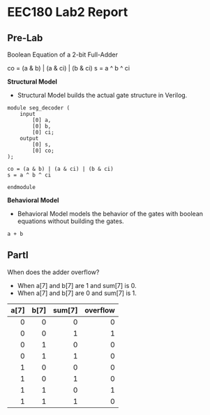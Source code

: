 # EEC180 Lab2 Report

## Pre-Lab

Boolean Equation of a 2-bit Full-Adder

co = (a & b) | (a & ci) | (b & ci)
s = a ^ b ^ ci

**Structural Model**
* Structural Model builds the actual gate structure in Verilog.

```
module seg_decoder (
    input
        [0] a,
        [0] b,
        [0] ci;
    output 
        [0] s,
        [0] co;
);

co = (a & b) | (a & ci) | (b & ci)
s = a ^ b ^ ci

endmodule
```

**Behavioral Model**
* Behavioral Model models the behavior of the gates with boolean equations without building the gates.

```
a + b
```

## PartI

When does the adder overflow?
* When a[7] and b[7] are 1 and sum[7] is 0.
* When a[7] and b[7] are 0 and sum[7] is 1.

| a[7] | b[7] | sum[7] | overflow |
| ---: | ----:| ----:| ---: |
| 0 | 0 | 0 | 0 |
| 0 | 0 | 1 | 1 |
| 0 | 1 | 0 | 0 |
| 0 | 1 | 1 | 0 |
| 1 | 0 | 0 | 0 |
| 1 | 0 | 1 | 0 |
| 1 | 1 | 0 | 1 |
| 1 | 1 | 1 | 0 |

